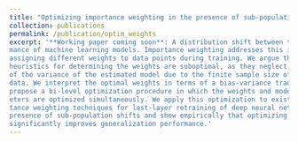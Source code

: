 ```yaml
---
title: "Optimizing importance weighting in the presence of sub-population shifts"
collection: publications
permalink: /publication/optim_weights
excerpt: '**Working paper coming soon**: A distribution shift between the training and test data can severely harm perfor-
mance of machine learning models. Importance weighting addresses this issue by
assigning different weights to data points during training. We argue that existing
heuristics for determining the weights are suboptimal, as they neglect the increase
of the variance of the estimated model due to the finite sample size of the training
data. We interpret the optimal weights in terms of a bias-variance trade-off, and
propose a bi-level optimization procedure in which the weights and model param-
eters are optimized simultaneously. We apply this optimization to existing impor-
tance weighting techniques for last-layer retraining of deep neural networks in the
presence of sub-population shifts and show empirically that optimizing weights
significantly improves generalization performance.'
---
```

